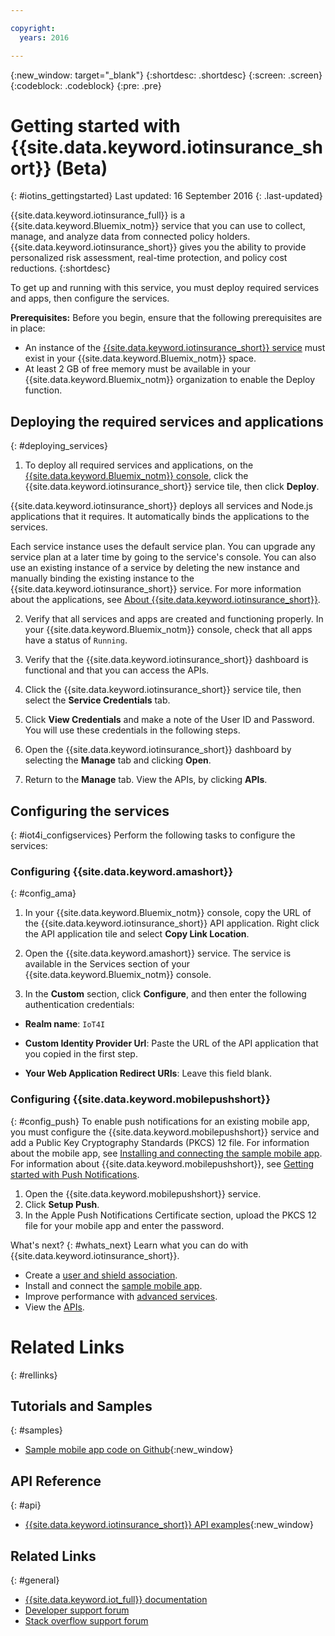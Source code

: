 ```yaml
---

copyright:
  years: 2016

---
```


<!-- Common attributes used in the template are defined as follows: -->
{:new_window: target="\_blank"}
{:shortdesc: .shortdesc}
{:screen: .screen}
{:codeblock: .codeblock}
{:pre: .pre}


<!-- {{site.data.keyword.iotinsurance_full}}  {{site.data.keyword.iotinsurance_short}}  -->


# Getting started with {{site.data.keyword.iotinsurance_short}} (Beta)
{: #iotins_gettingstarted}
Last updated: 16 September 2016
{: .last-updated}

{{site.data.keyword.iotinsurance_full}} is a {{site.data.keyword.Bluemix_notm}} service that you can use to collect, manage, and analyze data from connected policy holders. {{site.data.keyword.iotinsurance_short}} gives you the ability to provide personalized risk assessment, real-time protection, and policy cost reductions.
{:shortdesc}

To get up and running with this service, you must deploy required services and apps, then configure the services.

**Prerequisites:** Before you begin, ensure that the following prerequisites are in place:
- An instance of the [{{site.data.keyword.iotinsurance_short}} service](https://new-console.ng.bluemix.net/catalog/services/iot-for-insurance/) must exist in your {{site.data.keyword.Bluemix_notm}} space.
- At least 2 GB of free memory must be available in your {{site.data.keyword.Bluemix_notm}} organization to enable the Deploy function.

## Deploying the required services and applications
{: #deploying_services}

1. To deploy all required services and applications, on the [{{site.data.keyword.Bluemix_notm}} console](https://console.ng.bluemix.net/#all-items), click the {{site.data.keyword.iotinsurance_short}} service tile, then click **Deploy**.

  {{site.data.keyword.iotinsurance_short}} deploys all services and Node.js applications that it requires. It automatically binds the applications to the services.

  Each service instance uses the default service plan. You can upgrade any service plan at a later time by going to the service's console. You can also use an existing instance of a service by deleting the new instance and manually binding the existing instance to the {{site.data.keyword.iotinsurance_short}} service. For more information about the applications, see [About {{site.data.keyword.iotinsurance_short}}](iotinsurance_overview.html).

2. Verify that all services and apps are created and functioning properly. In your {{site.data.keyword.Bluemix_notm}} console, check that all apps have a status of `Running`.

3. Verify that the {{site.data.keyword.iotinsurance_short}} dashboard is functional and that you can access the APIs.
  1. Click the {{site.data.keyword.iotinsurance_short}} service tile, then select the **Service Credentials** tab.
  2. Click **View Credentials** and make a note of the User ID and Password. You will use these credentials in the following steps.
  3. Open the {{site.data.keyword.iotinsurance_short}} dashboard by selecting the **Manage** tab and clicking **Open**.
  4. Return to the **Manage** tab. View the APIs, by clicking **APIs**.

## Configuring the services
{: #iot4i_configservices}
Perform the following tasks to configure the services:

### Configuring {{site.data.keyword.amashort}}
{: #config_ama}
1. In your {{site.data.keyword.Bluemix_notm}} console, copy the URL of the {{site.data.keyword.iotinsurance_short}} API application. Right click the API application tile and select **Copy Link Location**.

2. Open the {{site.data.keyword.amashort}} service. The service is available in the Services section of your {{site.data.keyword.Bluemix_notm}} console.

3. In the **Custom** section, click **Configure**, and then enter the following authentication credentials:

  - **Realm name**: `IoT4I`

  - **Custom Identity Provider Url**: Paste the URL of the API application that you copied in the first step.

  - **Your Web Application Redirect URIs**: Leave this field blank.

### Configuring {{site.data.keyword.mobilepushshort}}
{: #config_push}
To enable push notifications for an existing mobile app, you must configure the {{site.data.keyword.mobilepushshort}} service and add a Public Key Cryptography Standards (PKCS) 12 file. For information about the mobile app, see [Installing and connecting the sample mobile app](iotinsurance_mobile_app.html). For information about {{site.data.keyword.mobilepushshort}}, see [Getting started with Push Notifications](https://new-console.stage1.ng.bluemix.net/docs/services/mobilepush/index.html).

  1. Open the {{site.data.keyword.mobilepushshort}} service.
  2. Click **Setup Push**.
  3. In the Apple Push Notifications Certificate section, upload the PKCS 12 file for your mobile app and enter the password.

What's next?
{: #whats_next}
Learn what you can do with {{site.data.keyword.iotinsurance_short}}.

- Create a [user and shield association](iotinsurance_create_users.html).
- Install and connect the [sample mobile app](iotinsurance_mobile_app.html).
- Improve performance with [advanced services](iotinsurance_advancedservices.html).
- View the [APIs](https://iot4i-docs-api.mybluemix.net/dist/).

# Related Links
{: #rellinks}

## Tutorials and Samples
{: #samples}
* [Sample mobile app code on Github](https://github.com/ibm-watson-iot/ioti-mobile){:new_window}

## API Reference
{: #api}
* [{{site.data.keyword.iotinsurance_short}} API examples](https://github.com/IBM-Bluemix/iot4i-api-examples-nodejs){:new_window}

## Related Links
{: #general}
* [{{site.data.keyword.iot_full}} documentation](https://new-console.ng.bluemix.net/docs/services/IoT/index.html)
* [Developer support forum](https://developer.ibm.com/answers/search.html?f=&type=question&redirect=search%2Fsearch&sort=relevance&q=%2B[iot]%20%2B[bluemix])
* [Stack overflow support forum](http://stackoverflow.com/questions/tagged/ibm-bluemix)
